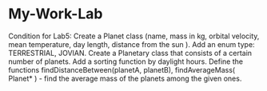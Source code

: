 # My-Work-Lab
Condition for Lab5:
Create a Planet class (name, mass in kg, orbital velocity, mean temperature, day length, distance from the sun ). Add an enum type: TERRESTRIAL, JOVIAN.  Create a Planetary class that consists of a certain number of planets. Add a sorting function by daylight hours. Define the functions findDistanceBetween(planetA, planetB), findAverageMass( Planet* ) - find the average mass of the planets among the given ones.

